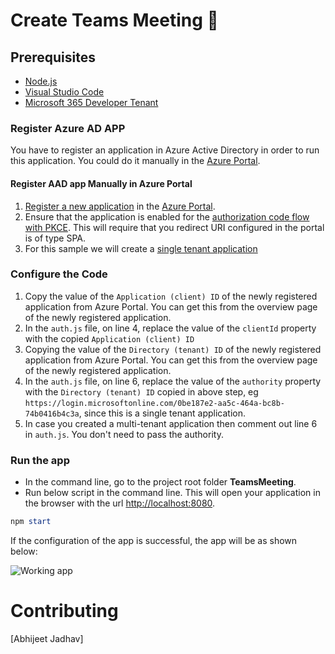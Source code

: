 # Create Teams Meeting 🚀

## Prerequisites

- [Node.js](https://nodejs.org/en/)
- [Visual Studio Code](https://code.visualstudio.com/)
- [Microsoft 365 Developer Tenant](https://developer.microsoft.com/en-us/microsoft-365/dev-program)

### Register Azure AD APP

You have to register an application in Azure Active Directory in order to run this application.
You could do it manually in the [Azure Portal](https://portal.azure.com/).

#### Register AAD app Manually in Azure Portal

1. [Register a new application](https://docs.microsoft.com/en-gb/azure/active-directory/develop/scenario-spa-app-registration) in the [Azure Portal](https://portal.azure.com/).
1. Ensure that the application is enabled for the [authorization code flow with PKCE](https://docs.microsoft.com/en-gb/azure/active-directory/develop/v2-oauth2-auth-code-flow). This will require that you redirect URI configured in the portal is of type SPA.
1. For this sample we will create a [single tenant application](https://docs.microsoft.com/en-us/azure/active-directory/develop/single-and-multi-tenant-apps)

### Configure the Code

1. Copy the value of the `Application (client) ID` of the newly registered application from Azure Portal. You can get this from the overview page of the newly registered application.
1. In the `auth.js` file, on line 4, replace the value of the `clientId` property with the copied `Application (client) ID`
1. Copying the value of the `Directory (tenant) ID` of the newly registered application from Azure Portal. You can get this from the overview page of the newly registered application.
1. In the `auth.js` file, on line 6, replace the value of the `authority` property with the `Directory (tenant) ID` copied in above step, eg `https://login.microsoftonline.com/0be187e2-aa5c-464a-bc8b-74b0416b4c3a`, since this is a single tenant application.
1. In case you created a multi-tenant application then comment out line 6 in `auth.js`. You don't need to pass the authority.

### Run the app

- In the command line, go to the project root folder **TeamsMeeting**.
- Run below script in the command line. This will open your application in the browser with the url [http://localhost:8080](http://localhost:8080).

```powershell
npm start
```
If the configuration of the app is successful, the app will be as shown below:

![Working app](./images/working-app.GIF)  

# Contributing
[Abhijeet Jadhav]
